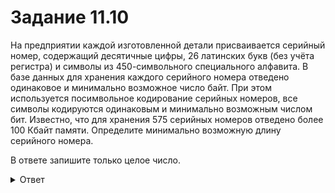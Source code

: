 # Задание 11.10

На предприятии каждой изготовленной детали присваивается серийный номер, содержащий десятичные цифры, 26 латинских букв (без учёта регистра) и символы из 450-символьного специального алфавита. В базе данных для хранения каждого серийного номера отведено одинаковое и минимально возможное число байт. При этом используется посимвольное кодирование серийных номеров, все символы кодируются одинаковым и минимально возможным числом бит. Известно, что для хранения 575 серийных номеров отведено более 100 Кбайт памяти. Определите минимально возможную длину серийного номера.

В ответе запишите только целое число.

<details>
<summary>Ответ</summary>
159
</details>
